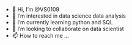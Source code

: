 - 👋 Hi, I’m @VS0109
- 👀 I’m interested in data science data analysis
- 🌱 I’m currently learning python and SQL
- 💞️ I’m looking to collaborate on data scientist 
- 📫 How to reach me ...

<!---
VS0109/VS0109 is a ✨ special ✨ repository because its `README.md` (this file) appears on your GitHub profile.
You can click the Preview link to take a look at your changes.
--->
